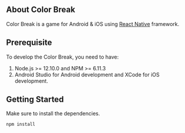 ## About Color Break

Color Break is a game for Android & iOS using [React Native](https://facebook.github.io/react-native/) framework.

## Prerequisite

To develop the Color Break, you need to have:

1. Node.js >= 12.10.0 and NPM >= 6.11.3
2. Android Studio for Android development and XCode for iOS development.

## Getting Started

Make sure to install the dependencies.

    npm install
